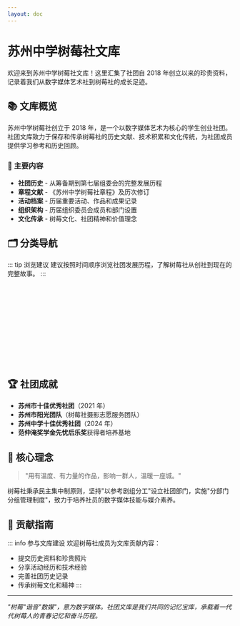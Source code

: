 ```yaml
---
layout: doc
---
```


# 苏州中学树莓社文库

欢迎来到苏州中学树莓社文库！这里汇集了社团自 2018 年创立以来的珍贵资料，记录着我们从数字媒体艺术社到树莓社的成长足迹。

## 📚 文库概览

苏州中学树莓社创立于 2018 年，是一个以数字媒体艺术为核心的学生创业社团。社团文库致力于保存和传承树莓社的历史文献、技术积累和文化传统，为社团成员提供学习参考和历史回顾。

### 🎯 主要内容

- **社团历史** - 从筹备期到第七届组委会的完整发展历程
- **章程文献** - 《苏州中学树莓社章程》及历次修订
- **活动档案** - 历届重要活动、作品和成果记录
- **组织架构** - 历届组织委员会成员和部门设置
- **文化传承** - 树莓文化、社团精神和价值理念

## 🗂️ 分类导航

::: tip 浏览建议
建议按照时间顺序浏览社团发展历程，了解树莓社从创社到现在的完整故事。
:::

<div style="display: grid; grid-template-columns: repeat(auto-fit, minmax(300px, 1fr)); gap: 20px; margin: 20px 0;">

<Card 
  title="社团历史" 
  description="七届组委会发展历程、重要事件记录，时间跨度：2018年至今"
  icon="📚"
  link="/club-library/history"
  linkText="查看历史"
/>

<Card 
  title="活动档案" 
  description="重要活动、作品、获奖记录等珍贵资料，持续更新中"
  icon="🏆"
  link="/club-library/activities"
  linkText="浏览档案"
/>

<Card 
  title="章程文献" 
  description="社团章程、管理制度、发展规划等重要文献资料"
  icon="📄"
  linkText="即将上线"
/>

<Card 
  title="组织架构" 
  description="历届领导层、部门设置、人员变迁等组织信息"
  icon="🏢"
  linkText="即将上线"
/>

</div>

## 🏆 社团成就

- **苏州市十佳优秀社团**（2021 年）
- **苏州市阳光团队**（树莓社摄影志愿服务团队）
- **苏州中学十佳优秀社团**（2024 年）
- **范仲淹奖学金先忧后乐奖**获得者培养基地

## 📖 核心理念

> "用有温度、有力量的作品，影响一群人，温暖一座城。"

树莓社秉承民主集中制原则，坚持"以参考剧组分工"设立社团部门，实施"分部门分组管理制度"，致力于培养社员的数字媒体技能与媒介素养。

## 📝 贡献指南

::: info 参与文库建设
欢迎树莓社成员为文库贡献内容：
- 提交历史资料和珍贵照片
- 分享活动经历和技术经验
- 完善社团历史记录
- 传承树莓文化和精神
:::

---

*"树莓"谐音"数媒"，意为数字媒体。社团文库是我们共同的记忆宝库，承载着一代代树莓人的青春记忆和奋斗历程。*